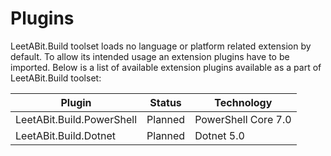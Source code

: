 # Plugins

LeetABit.Build toolset loads no language or platform related extension by default. To allow its intended usage an extension plugins have to be imported.
Below is a list of available extension plugins available as a part of LeetABit.Build toolset:

| Plugin                    | Status  | Technology          |
| ------------------------- | ------- | ------------------- |
| LeetABit.Build.PowerShell | Planned | PowerShell Core 7.0 |
| LeetABit.Build.Dotnet     | Planned | Dotnet 5.0          |

